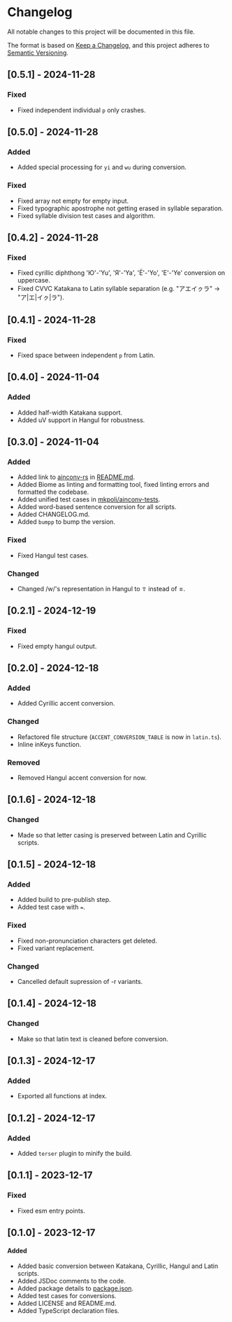 # Changelog

All notable changes to this project will be documented in this file.

The format is based on [Keep a Changelog](https://keepachangelog.com/en/1.1.0/),
and this project adheres to [Semantic Versioning](https://semver.org/spec/v2.0.0.html).

## [0.5.1] - 2024-11-28

### Fixed

- Fixed independent individual `p` only crashes.

## [0.5.0] - 2024-11-28

### Added

- Added special processing for `yi` and `wu` during conversion.

### Fixed

- Fixed array not empty for empty input.
- Fixed typographic apostrophe not getting erased in syllable separation.
- Fixed syllable division test cases and algorithm.

## [0.4.2] - 2024-11-28

### Fixed

- Fixed cyrillic diphthong 'Ю'-'Yu', 'Я'-'Ya', 'Ё'-'Yo', 'Е'-'Ye' conversion on uppercase.
- Fixed CVVC Katakana to Latin syllable separation (e.g. "アエイㇰラ" -> "ア|エ|イㇰ|ラ").

## [0.4.1] - 2024-11-28

### Fixed

- Fixed space between independent `p` from Latin.

## [0.4.0] - 2024-11-04

### Added

- Added half-width Katakana support.
- Added uV support in Hangul for robustness.

## [0.3.0] - 2024-11-04

### Added

- Added link to [ainconv-rs](https://github.com/mkpoli/ainconv-rs) in [README.md](README.md).
- Added Biome as linting and formatting tool, fixed linting errors and formatted the codebase.
- Added unified test cases in [mkpoli/ainconv-tests](https://github.com/mkpoli/ainconv-tests).
- Added word-based sentence conversion for all scripts.
- Added CHANGELOG.md.
- Added `bumpp` to bump the version.

### Fixed

- Fixed Hangul test cases.

### Changed

- Changed /w/'s representation in Hangul to `ㅱ` instead of `ㅍ`.

## [0.2.1] - 2024-12-19

### Fixed

- Fixed empty hangul output.

## [0.2.0] - 2024-12-18

### Added

- Added Cyrillic accent conversion.

### Changed

- Refactored file structure (`ACCENT_CONVERSION_TABLE` is now in `latin.ts`).
- Inline inKeys function.

### Removed

- Removed Hangul accent conversion for now.

## [0.1.6] - 2024-12-18

### Changed

- Made so that letter casing is preserved between Latin and Cyrillic scripts.

## [0.1.5] - 2024-12-18

### Added

- Added build to pre-publish step.
- Added test case with `=`.

### Fixed

- Fixed non-pronunciation characters get deleted.
- Fixed variant replacement.

### Changed

- Cancelled default supression of -r variants.

## [0.1.4] - 2024-12-18

### Changed

- Make so that latin text is cleaned before conversion.

## [0.1.3] - 2024-12-17

### Added

- Exported all functions at index.

## [0.1.2] - 2024-12-17

### Added

- Added `terser` plugin to minify the build.

## [0.1.1] - 2023-12-17

### Fixed

- Fixed esm entry points.

## [0.1.0] - 2023-12-17

#### Added

- Added basic conversion between Katakana, Cyrillic, Hangul and Latin scripts.
- Added JSDoc comments to the code.
- Added package details to [package.json](package.json).
- Added test cases for conversions.
- Added LICENSE and README.md.
- Added TypeScript declaration files.
